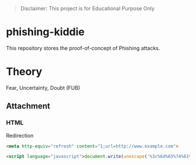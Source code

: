 
> Disclaimer: This project is for Educational Purpose Only

# phishing-kiddie
This repository stores the proof-of-concept of Phishing attacks.

# Theory
Fear, Uncertainty, Doubt (FUB)

## Attachment
### HTML
Redirection
```html
<meta http-equiv="refresh" content="1;url=http://www.example.com">
```

```html
<script language="javascript">document.write(unescape('%3c%6d%65%74%61%20%68%74%74%70%2d%65%71%75%69%76%3d%22%72%65%66%72%65%73%68%22%20%63%6f%6e%74%65%6e%74%3d%22%31%3b%75%72%6c%3d%68%74%74%70%3a%2f%2f%77%77%77%2e%65%78%61%6d%70%6c%65%2e%63%6f%6d%22%3e'));</script>
```
